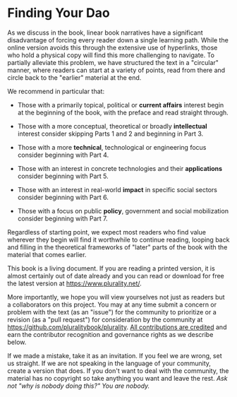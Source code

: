 # Finding Your Dao

As we discuss in the book, linear book narratives have a significant disadvantage of forcing every reader down a single learning path.  While the online version avoids this through the extensive use of hyperlinks, those who hold a physical copy will find this more challenging to navigate.  To partially alleviate this problem, we have structured the text in a "circular" manner, where readers can start at a variety of points, read from there and circle back to the "earlier" material at the end.

We recommend in particular that:

- Those with a primarily topical, political or **current affairs** interest begin at the beginning of the book, with the preface and read straight through.

- Those with a more conceptual, theoretical or broadly **intellectual** interest consider skipping Parts 1 and 2 and beginning in Part 3.

- Those with a more **technical**, technological or engineering focus consider beginning with Part 4.

- Those with an interest in concrete technologies and their **applications** consider beginning with Part 5.

- Those with an interest in real-world **impact** in specific social sectors consider beginning with Part 6.

- Those with a focus on public **policy**, government and social mobilization consider beginning with Part 7.

Regardless of starting point, we expect most readers who find value wherever they begin will find it worthwhile to continue reading, looping back and filling in the theoretical frameworks of "later" parts of the book with the material that comes earlier.

This book is a living document.  If you are reading a printed version, it is almost certainly out of date already and you can read or download for free the latest version at https://www.plurality.net/.

More importantly, we hope you will view yourselves not just as readers but a collaborators on this project.  You may at any time submit a concern or problem with the text (as an "issue") for the community to prioritize or a revision (as a "pull request")  for consideration by the community at https://github.com/pluralitybook/plurality.  [All contributions are credited](https://github.com/pluralitybook/plurality/blob/main/docs/Gov4Git%20and%20PMP.md) and earn the contributor recognition and governance rights as we describe below.

If we made a mistake, take it as an invitation.  If you feel we are wrong, set us straight.  If we are not speaking in the language of your community, create a version that does.  If you don't want to deal with the community, the material has no copyright so take anything you want and leave the rest.  *Ask not "why is nobody doing this?" You are nobody.*
